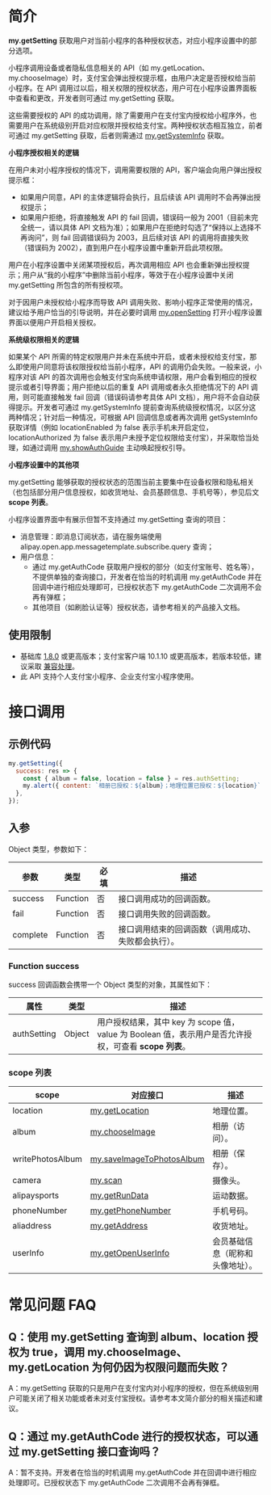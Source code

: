 # 简介

**my.getSetting** 获取用户对当前小程序的各种授权状态，对应小程序设置中的部分选项。

小程序调用设备或者隐私信息相关的 API（如 my.getLocation、my.chooseImage）时，支付宝会弹出授权提示框，由用户决定是否授权给当前小程序。在 API 调用过以后，相关权限的授权状态，用户可在小程序设置界面板中查看和更改，开发者则可通过 my.getSetting 获取。

这些需要授权的 API 的成功调用，除了需要用户在支付宝内授权给小程序外，也需要用户在系统级别开启对应权限并授权给支付宝。两种授权状态相互独立，前者可通过 my.getSetting 获取，后者则需通过 [my.getSystemInfo](https://opendocs.alipay.com/mini/api/system-info) 获取。

**小程序授权相关的逻辑**

在用户未对小程序授权的情况下，调用需要权限的 API，客户端会向用户弹出授权提示框：
- 如果用户同意，API 的主体逻辑将会执行，且后续该 API 调用时不会再弹出授权提示；
- 如果用户拒绝，将直接触发 API 的 fail 回调，错误码一般为 2001（目前未完全统一，请以具体 API 文档为准）；如果用户在拒绝时勾选了“保持以上选择不再询问”，则 fail 回调错误码为 2003，且后续对该 API 的调用将直接失败（错误码为 2002），直到用户在小程序设置中重新开启此项权限。

用户在小程序设置中关闭某项授权后，再次调用相应 API 也会重新弹出授权提示；用户从“我的小程序”中删除当前小程序，等效于在小程序设置中关闭 my.getSetting 所包含的所有授权项。

对于因用户未授权给小程序而导致 API 调用失败、影响小程序正常使用的情况，建议给予用户恰当的引导说明，并在必要时调用 [my.openSetting](https://opendocs.alipay.com/mini/api/qflu8f) 打开小程序设置界面以便用户开启相关授权。

**系统级权限相关的逻辑**

如果某个 API 所需的特定权限用户并未在系统中开启，或者未授权给支付宝，那么即使用户同意将该权限授权给当前小程序，API 的调用仍会失败。一般来说，小程序对该 API 的首次调用也会触支付宝向系统申请权限，用户会看到相应的授权提示或者引导界面；用户拒绝以后的重复 API 调用或者永久拒绝情况下的 API 调用，则可能直接触发 fail 回调（错误码请参考具体 API 文档），用户将不会自动获得提示。开发者可通过 my.getSystemInfo 提前查询系统级授权情况，以区分这两种情况；针对后一种情况，可根据 API 回调信息或者再次调用 getSystemInfo 获取详情（例如 locationEnabled 为 false 表示手机未开启定位，locationAuthorized 为 false 表示用户未授予定位权限给支付宝），并采取恰当处理，如通过调用 [my.showAuthGuide](https://opendocs.alipay.com/mini/api/show-auth-guide) 主动唤起授权引导。

**小程序设置中的其他项**

my.getSetting 能够获取的授权状态的范围当前主要集中在设备权限和隐私相关（也包括部分用户信息授权，如收货地址、会员基顾信息、手机号等），参见后文 **scope 列表**。

小程序设置界面中有展示但暂不支持通过 my.getSetting 查询的项目：
* 消息管理：即消息订阅状态，请在服务端使用 alipay.open.app.messagetemplate.subscribe.query 查询；
* 用户信息：
  * 通过 my.getAuthCode 获取用户授权的部分（如支付宝账号、姓名等），不提供单独的查询接口，开发者在恰当的时机调用 my.getAuthCode 并在回调中进行相应处理即可，已授权状态下 my.getAuthCode 二次调用不会再有弹框；
  * 其他项目（如刷脸认证等）授权状态，请参考相关的产品接入文档。


## 使用限制

- 基础库 [1.8.0](https://opendocs.alipay.com/mini/framework/lib) 或更高版本；支付宝客户端 10.1.10 或更高版本，若版本较低，建议采取 [兼容处理](https://opendocs.alipay.com/mini/framework/compatibility)。
- 此 API 支持个人支付宝小程序、企业支付宝小程序使用。

# 接口调用

## 示例代码

```javascript
my.getSetting({
  success: res => {
    const { album = false, location = false } = res.authSetting;
    my.alert({ content: `相册已授权：${album}；地理位置已授权：${location}` });
  },
});
```

## 入参

Object 类型，参数如下：

| **参数** | **类型** | **必填** | **描述** |
| --- | --- | --- | --- |
| success | Function | 否 | 接口调用成功的回调函数。 |
| fail | Function | 否 | 接口调用失败的回调函数。 |
| complete | Function | 否 | 接口调用结束的回调函数（调用成功、失败都会执行）。 |

### Function success

success 回调函数会携带一个 Object 类型的对象，其属性如下：

| **属性** | **类型** | **描述** |
| --- | --- | --- |
| authSetting | Object | 用户授权结果，其中 key 为 scope 值，value 为 Boolean 值，表示用户是否允许授权，可查看 **scope 列表**。 |

### scope 列表

| **scope** | **对应接口** | **描述** |
| --- | --- | --- |
| location | [my.getLocation](https://opendocs.alipay.com/mini/api/mkxuqd) | 地理位置。 |
| album | [my.chooseImage](https://opendocs.alipay.com/mini/api/media/image/my.chooseimage) | 相册（访问）。 |
| writePhotosAlbum | [my.saveImageToPhotosAlbum](https://opendocs.alipay.com/mini/api/media/image/my.saveImagetophotosalbum) | 相册（保存）。 |
| camera | [my.scan](https://opendocs.alipay.com/mini/api/scan) | 摄像头。 |
| alipaysports | [my.getRunData](https://opendocs.alipay.com/mini/api/gxuu7v) | 运动数据。 |
| phoneNumber | [my.getPhoneNumber](https://opendocs.alipay.com/mini/api/getphonenumber) | 手机号码。 |
| aliaddress | [my.getAddress](https://opendocs.alipay.com/mini/api/lymgfk) | 收货地址。 |
| userInfo | [my.getOpenUserInfo](https://opendocs.alipay.com/mini/api/ch8chh) | 会员基础信息（昵称和头像地址）。 |

# 常见问题 FAQ

## Q：使用 my.getSetting 查询到 album、location 授权为 true，调用 my.chooseImage、my.getLocation 为何仍因为权限问题而失败？

A：my.getSetting 获取的只是用户在支付宝内对小程序的授权，但在系统级别用户可能关闭了相关功能或者未对支付宝授权。请参考本文简介部分的相关描述和建议。

## Q：通过 my.getAuthCode 进行的授权状态，可以通过 my.getSetting 接口查询吗？

A：暂不支持。开发者在恰当的时机调用 my.getAuthCode 并在回调中进行相应处理即可。已授权状态下 my.getAuthCode 二次调用不会再有弹框。
